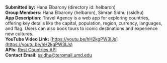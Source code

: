 **Submitted by:** Hana Elbarony (directory id: helbaron)  
**Group Members:** Hana Elbarony (helbaron), Simran Sidhu (ssidhu)  
**App Description:** Travel Agency is a web app for exploring countries, offering key details like the capital, population, region, currency, languages, and flag. Users can also book tours to iconic destinations and experience new cultures.  
**YouTube Video Link:** [https://youtu.be/hH2kgPW3IJs](https://youtu.be/hH2kgPW3IJs)  
**APIs:** [Rest Countries API](https://restcountries.com/v3.1/all)  
**Contact Email:** ssidhu@terpmail.umd.edu
